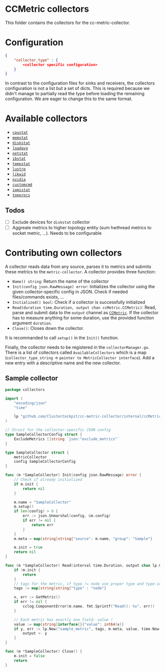 # CCMetric collectors

This folder contains the collectors for the cc-metric-collector.

# Configuration

```json
{
    "collector_type" : {
        <collector specific configuration>
    }
}
```

In contrast to the configuration files for sinks and receivers, the collectors configuration is not a list but a set of dicts. This is required because we didn't manage to partially read the type before loading the remaining configuration. We are eager to change this to the same format.

# Available collectors

* [`cpustat`](./cpustatMetric.md)
* [`memstat`](./memstatMetric.md)
* [`diskstat`](./diskstatMetric.md)
* [`loadavg`](./loadavgMetric.md)
* [`netstat`](./netstatMetric.md)
* [`ibstat`](./infinibandMetric.md)
* [`tempstat`](./tempMetric.md)
* [`lustre`](./lustreMetric.md)
* [`likwid`](./likwidMetric.md)
* [`nvidia`](./nvidiaMetric.md)
* [`customcmd`](./customCmdMetric.md)
* [`ipmistat`](./ipmiMetric.md)
* [`topprocs`](./topprocsMetric.md)

## Todos

* [ ] Exclude devices for `diskstat` collector
* [ ] Aggreate metrics to higher topology entity (sum hwthread metrics to socket metric, ...). Needs to be configurable

# Contributing own collectors
A collector reads data from any source, parses it to metrics and submits these metrics to the `metric-collector`. A collector provides three function:

* `Name() string`: Return the name of the collector
* `Init(config json.RawMessage) error`: Initializes the collector using the given collector-specific config in JSON. Check if needed files/commands exists, ...
* `Initialized() bool`: Check if a collector is successfully initialized
* `Read(duration time.Duration, output chan ccMetric.CCMetric)`: Read, parse and submit data to the `output` channel as [`CCMetric`](../internal/ccMetric/README.md). If the collector has to measure anything for some duration, use the provided function argument `duration`. 
* `Close()`: Closes down the collector.

It is recommanded to call `setup()` in the `Init()` function.

Finally, the collector needs to be registered in the `collectorManager.go`. There is a list of collectors called `AvailableCollectors` which is a map (`collector_type_string` -> `pointer to MetricCollector interface`). Add a new entry with a descriptive name and the new collector.

## Sample collector

```go
package collectors

import (
    "encoding/json"
    "time"

    lp "github.com/ClusterCockpit/cc-metric-collector/internal/ccMetric"
)

// Struct for the collector-specific JSON config
type SampleCollectorConfig struct {
    ExcludeMetrics []string `json:"exclude_metrics"`
}

type SampleCollector struct {
    metricCollector
    config SampleCollectorConfig
}

func (m *SampleCollector) Init(config json.RawMessage) error {
    // Check if already initialized
    if m.init {
        return nil
    }

    m.name = "SampleCollector"
    m.setup()
    if len(config) > 0 {
        err := json.Unmarshal(config, &m.config)
        if err != nil {
            return err
        }
    }
    m.meta = map[string]string{"source": m.name, "group": "Sample"}

    m.init = true
    return nil
}

func (m *SampleCollector) Read(interval time.Duration, output chan lp.CCMetric) {
    if !m.init {
        return
    }
    // tags for the metric, if type != node use proper type and type-id
    tags := map[string]string{"type" : "node"}

    x, err := GetMetric()
    if err != nil {
        cclog.ComponentError(m.name, fmt.Sprintf("Read(): %v", err))
    }

    // Each metric has exactly one field: value !
    value := map[string]interface{}{"value": int64(x)}
    if y, err := lp.New("sample_metric", tags, m.meta, value, time.Now()); err == nil {
        output <- y
    }
}

func (m *SampleCollector) Close() {
    m.init = false
    return
}
```
